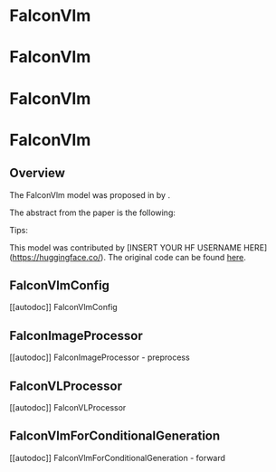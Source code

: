 <!--Copyright 2024 The HuggingFace Team. All rights reserved.

Licensed under the Apache License, Version 2.0 (the "License"); you may not use this file except in compliance with
the License. You may obtain a copy of the License at

http://www.apache.org/licenses/LICENSE-2.0

Unless required by applicable law or agreed to in writing, software distributed under the License is distributed on
an "AS IS" BASIS, WITHOUT WARRANTIES OR CONDITIONS OF ANY KIND, either express or implied. See the License for the
specific language governing permissions and limitations under the License.

⚠️ Note that this file is in Markdown but contain specific syntax for our doc-builder (similar to MDX) that may not be
rendered properly in your Markdown viewer.

-->

# FalconVlm

# FalconVlm

# FalconVlm

# FalconVlm

## Overview

The FalconVlm model was proposed in [<INSERT PAPER NAME HERE>](<INSERT PAPER LINK HERE>) by <INSERT AUTHORS HERE>.
<INSERT SHORT SUMMARY HERE>

The abstract from the paper is the following:

*<INSERT PAPER ABSTRACT HERE>*

Tips:

<INSERT TIPS ABOUT MODEL HERE>

This model was contributed by [INSERT YOUR HF USERNAME HERE](https://huggingface.co/<INSERT YOUR HF USERNAME HERE>).
The original code can be found [here](<INSERT LINK TO GITHUB REPO HERE>).


## FalconVlmConfig

[[autodoc]] FalconVlmConfig

## FalconImageProcessor

[[autodoc]] FalconImageProcessor
    - preprocess

## FalconVLProcessor

[[autodoc]] FalconVLProcessor

## FalconVlmForConditionalGeneration

[[autodoc]] FalconVlmForConditionalGeneration
    - forward
